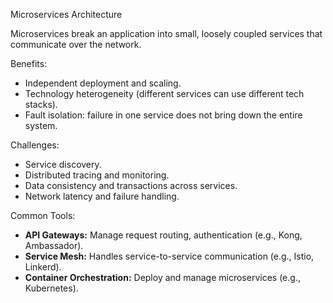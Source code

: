 Microservices Architecture

Microservices break an application into small, loosely coupled services that communicate over the network.

Benefits:
- Independent deployment and scaling.
- Technology heterogeneity (different services can use different tech stacks).
- Fault isolation: failure in one service does not bring down the entire system.

Challenges:
- Service discovery.
- Distributed tracing and monitoring.
- Data consistency and transactions across services.
- Network latency and failure handling.

Common Tools:
- **API Gateways:** Manage request routing, authentication (e.g., Kong, Ambassador).
- **Service Mesh:** Handles service-to-service communication (e.g., Istio, Linkerd).
- **Container Orchestration:** Deploy and manage microservices (e.g., Kubernetes).
